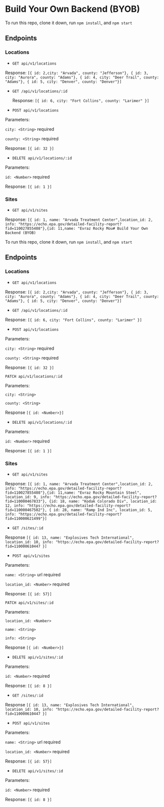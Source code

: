 # Build Your Own Backend (BYOB)

To run this repo, clone it down, run ```npm install```, and ```npm start```

## Endpoints
### Locations
- ```GET api/v1/locations```

 Response: ```[{ id: 2,city: "Arvada", county: "Jefferson"}, { id: 3, city: "Aurora", county: "Adams"}, { id: 4, city: "Deer Trail", county: "Adams"}, { id: 5, city: "Denver", county: "Denver"}]```

- ```GET /api/v1/locations/:id```

   Response: ```[{ id: 6, city: "Fort Collins", county: "Larimer" }]```

- ```POST api/v1/locations```

 Parameters:

  ```city: <String>``` required

 ```county: <String>``` required

 Response: ```[{ id: 32 }]```


- ```DELETE api/v1/locations/:id```

 Parameters:

 ```id: <Number>``` required

 Response: ```[{ id: 1 }]```


### Sites

- ```GET api/v1/sites```

 Response: ```[{ id: 1, name: "Arvada Treatment Center",location_id: 2, info: "https://echo.epa.gov/detailed-facility-report?fid=110027855408"},{id: 11,name: "Evraz Rocky Mou# Build Your Own Backend (BYOB)```

To run this repo, clone it down, run ```npm install```, and ```npm start```

## Endpoints
### Locations
- ```GET api/v1/locations```

 Response: ```[{ id: 2,city: "Arvada", county: "Jefferson"}, { id: 3, city: "Aurora", county: "Adams"}, { id: 4, city: "Deer Trail", county: "Adams"}, { id: 5, city: "Denver", county: "Denver"}]```

- ```GET /api/v1/locations/:id```

Response: ```[{ id: 6, city: "Fort Collins", county: "Larimer" }]```

- ```POST api/v1/locations```

 Parameters:

  ```city: <String>``` required

 ```county: <String>``` required

 Response: ```[{ id: 32 }]```

  ```PATCH api/v1/locations/:id```

 Parameters:

  ```city: <String>```

  ```county: <String>```

Response ```[{ id: <Number>}]```


- ```DELETE api/v1/locations/:id```

 Parameters:

 ```id: <Number>``` required

 Response: ```[{ id: 1 }]```

### Sites

- ```GET api/v1/sites```

 Response: ```[{ id: 1, name: "Arvada Treatment Center",location_id: 2, info: "https://echo.epa.gov/detailed-facility-report?fid=110027855408"},{id: 11,name: "Evraz Rocky Mountain Steel", location_id: 9, info: "https://echo.epa.gov/detailed-facility-report?fid=110000467833"}, {id: 18, name: "Kodak Colorado Div", location_id: 12, info: "https://echo.epa.gov/detailed-facility-report?fid=110000467502"}, { id: 28, name: "Ramp Ind Inc", location_id: 5, info: "https://echo.epa.gov/detailed-facility-report?fid=110000621499"}]```


- ```GET /sites/:id```

 Response
```[{ id: 13, name: "Explosives Tech International", location_id: 10, info: "https://echo.epa.gov/detailed-facility-report?fid=110000610447 }]```


- ```POST api/v1/sites```

 Parameters:

 ```name: <String>``` url required

 ```location_id: <Number>``` required

 Response: ```[{ id: 57}]```

 ```PATCH api/v1/sites/:id```

 Parameters:

  ```location_id: <Number>```

  ```name: <String>```

  ```info: <String>```

Response ```[{ id: <Number>}]```


- ```DELETE api/v1/sites/:id```

 Parameters:

 ```id: <Number>``` required

 Response:
```[{ id: 8 }]```


- ```GET /sites/:id```

 Response
```[{ id: 13, name: "Explosives Tech International", location_id: 10, info: "https://echo.epa.gov/detailed-facility-report?fid=110000610447 }]```


- ```POST api/v1/sites```

 Parameters:

 ```name: <String>``` url required

 ```location_id: <Number>``` required

 Response: ```[{ id: 57}]```


- ```DELETE api/v1/sites/:id```

 Parameters:

 ```id: <Number>``` required

 Response:
```[{ id: 8 }]```
